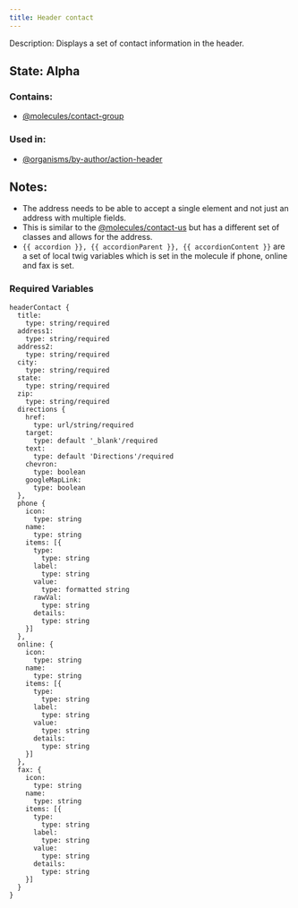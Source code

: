 ```yaml
---
title: Header contact
---
```

Description: Displays a set of contact information in the header.

## State: Alpha

### Contains:
- [@molecules/contact-group](/?p=organisms-contact-group)

### Used in:
- [@organisms/by-author/action-header](/?p=organisms-action-header)

## Notes:
- The address needs to be able to accept a single element and not just an address with multiple fields.
- This is similar to the [@molecules/contact-us](/?p=organisms-contact-us) but has a different set of classes and allows for the address.
- `{{ accordion }}, {{ accordionParent }}, {{ accordionContent }}` are a set of local twig variables which is set in the molecule if phone, online and fax is set.

### Required Variables
~~~
headerContact {
  title:
    type: string/required
  address1:
    type: string/required
  address2:
    type: string/required
  city:
    type: string/required
  state:
    type: string/required
  zip:
    type: string/required
  directions {
    href:
      type: url/string/required
    target:
      type: default '_blank'/required
    text:
      type: default 'Directions'/required
    chevron:
      type: boolean
    googleMapLink:
      type: boolean
  },
  phone {
    icon:
      type: string
    name:
      type: string
    items: [{
      type:
        type: string
      label:
        type: string
      value:
        type: formatted string
      rawVal:
        type: string
      details:
        type: string
    }]
  },
  online: {
    icon:
      type: string
    name:
      type: string
    items: [{
      type:
        type: string
      label:
        type: string
      value:
        type: string
      details:
        type: string
    }]
  },
  fax: {
    icon:
      type: string
    name:
      type: string
    items: [{
      type:
        type: string
      label:
        type: string
      value:
        type: string
      details:
        type: string
    }]
  }
}
~~~
